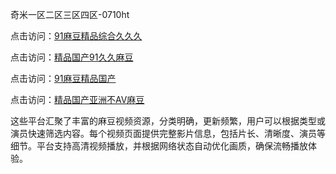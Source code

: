 奇米一区二区三区四区-0710ht

点击访问：<a href="https://heiliaoow5kzm.pages.dev">91麻豆精品综合久久久</a>

点击访问：<a href="https://heiliao2dmwwy.pages.dev">精品国产91久久麻豆</a>

点击访问：<a href="https://heiliaoll4qsx.pages.dev">91麻豆精品国产</a>

点击访问：<a href="https://heiliaowzu4ur.pages.dev">精品国产亚洲不AV麻豆</a>

这些平台汇聚了丰富的麻豆视频资源，分类明确，更新频繁，用户可以根据类型或演员快速筛选内容。每个视频页面提供完整影片信息，包括片长、清晰度、演员等细节。平台支持高清视频播放，并根据网络状态自动优化画质，确保流畅播放体验。

<span style="display:none;">[Canonical link](）</span>
